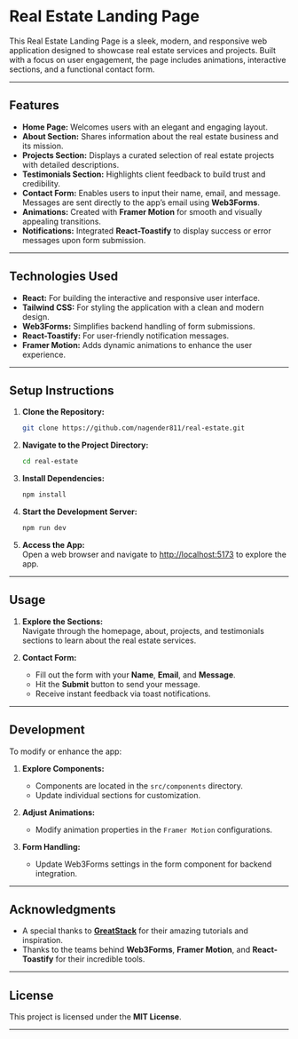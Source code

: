 
# **Real Estate Landing Page**

This Real Estate Landing Page is a sleek, modern, and responsive web application designed to showcase real estate services and projects. Built with a focus on user engagement, the page includes animations, interactive sections, and a functional contact form.

---

## **Features**

- **Home Page:** Welcomes users with an elegant and engaging layout.  
- **About Section:** Shares information about the real estate business and its mission.  
- **Projects Section:** Displays a curated selection of real estate projects with detailed descriptions.  
- **Testimonials Section:** Highlights client feedback to build trust and credibility.  
- **Contact Form:** Enables users to input their name, email, and message. Messages are sent directly to the app’s email using **Web3Forms**.  
- **Animations:** Created with **Framer Motion** for smooth and visually appealing transitions.  
- **Notifications:** Integrated **React-Toastify** to display success or error messages upon form submission.  

---

## **Technologies Used**

- **React:** For building the interactive and responsive user interface.  
- **Tailwind CSS:** For styling the application with a clean and modern design.  
- **Web3Forms:** Simplifies backend handling of form submissions.  
- **React-Toastify:** For user-friendly notification messages.  
- **Framer Motion:** Adds dynamic animations to enhance the user experience.  

---

## **Setup Instructions**

1. **Clone the Repository:**  
   ```bash
   git clone https://github.com/nagender811/real-estate.git
   ```

2. **Navigate to the Project Directory:**  
   ```bash
   cd real-estate

3. **Install Dependencies:**  
   ```bash
   npm install
   ```

4. **Start the Development Server:**  
   ```bash
   npm run dev
   ```

5. **Access the App:**  
   Open a web browser and navigate to [http://localhost:5173](http://localhost:5173) to explore the app.

---

## **Usage**

1. **Explore the Sections:**  
   Navigate through the homepage, about, projects, and testimonials sections to learn about the real estate services.

2. **Contact Form:**  
   - Fill out the form with your **Name**, **Email**, and **Message**.  
   - Hit the **Submit** button to send your message.  
   - Receive instant feedback via toast notifications.  

---

## **Development**

To modify or enhance the app:

1. **Explore Components:**  
   - Components are located in the `src/components` directory.  
   - Update individual sections for customization.  

2. **Adjust Animations:**  
   - Modify animation properties in the `Framer Motion` configurations.

3. **Form Handling:**  
   - Update Web3Forms settings in the form component for backend integration.

---

## **Acknowledgments**

- A special thanks to **[GreatStack](https://greatstack.dev/)** for their amazing tutorials and inspiration.  
- Thanks to the teams behind **Web3Forms**, **Framer Motion**, and **React-Toastify** for their incredible tools.

---

## **License**

This project is licensed under the **MIT License**.

---
